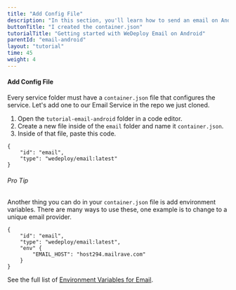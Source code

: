 ```yaml
---
title: "Add Config File"
description: "In this section, you'll learn how to send an email on Android using the WeDeploy API Client."
buttonTitle: "I created the container.json"
tutorialTitle: "Getting started with WeDeploy Email on Android"
parentId: "email-android"
layout: "tutorial"
time: 45
weight: 4
---
```


#### Add Config File

Every service folder must have a `container.json` file that configures the service. Let's add one to our Email Service in the repo we just cloned.

1. Open the `tutorial-email-android` folder in a code editor.
2. Create a new file inside of the `email` folder and name it `container.json`.
3. Inside of that file, paste this code.

```application/json
{
	"id": "email",
	"type": "wedeploy/email:latest"
}
```

<aside>

###### <span class="icon-16-star"></span> Pro Tip

Another thing you can do in your `container.json` file is add environment variables. There are many ways to use these, one example is to change to a unique email provider.

```application/json
{
	"id": "email",
	"type": "wedeploy/email:latest",
	"env" {
		"EMAIL_HOST": "host294.mailrave.com"
	}
}
```

See the full list of <a href="/docs/email/environment-variables.html" target="_blank">Environment Variables for Email</a>.

</aside>
